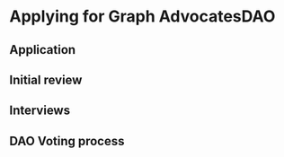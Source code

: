 # Applying for Graph AdvocatesDAO

## Application

## Initial review

## Interviews

## DAO Voting process

